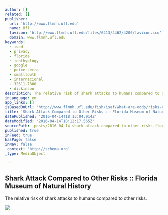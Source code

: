 ```yaml
---
author: []
related: []
publisher:
  url: 'http://www.flmnh.ufl.edu'
  name: Ufl
  favicon: 'http://www.flmnh.ufl.edu/files/6413/4462/4206/favicon.ico'
  domain: www.flmnh.ufl.edu
keywords:
  - ised
  - privacy
  - florida
  - ichthyology
  - google
  - peixe-serra
  - smalltooth
  - internacional
  - 32611-7800
  - dickinson
description: The relative risk of shark attacks to humans compared to other risks.
inLanguage: en
app_links: []
isBasedOnUrl: 'http://www.flmnh.ufl.edu/fish/isaf/what-are-odds/risks-comparison/'
title: 'Shark Attack Compared to Other Risks :: Florida Museum of Natural History'
datePublished: '2016-04-14T18:13:04.914Z'
dateModified: '2016-04-14T18:12:17.565Z'
sourcePath: _posts/2016-04-14-shark-attack-compared-to-other-risks-florida-museum-of-na.md
published: true
inFeed: true
hasPage: false
inNav: false
_context: 'http://schema.org'
_type: MediaObject

---
```

<article style=""><h1>Shark Attack Compared to Other Risks :: Florida Museum of Natural History</h1><p>The relative risk of shark attacks to humans compared to other risks.</p><img src="http://www.flmnh.ufl.edu/files/1614/5391/1591/shark-odds-18things.jpg" /></article>